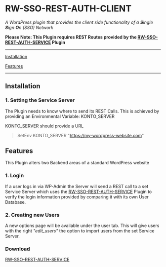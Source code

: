 # RW-SSO-REST-AUTH-CLIENT

*A WordPress plugin that provides the client side 
functionality of a **S**ingle **S**ign **O**n (SSO) Network*

**Please Note: This Plugin requires REST Routes provided
by the [RW-SSO-REST-AUTH-SERVICE](https://github.com/rpi-virtuell/rw-sso-rest-auth-service)
Plugin**

---

[Installation](#Installation)

[Features](#Features)

---

## Installation

### 1. Setting the Service Server
The Plugin needs to know where to send its REST Calls.
This is achieved by providing an Environmental Variable: 
KONTO_SERVER

KONTO_SERVER should provide a URL 

>SetEnv KONTO_SERVER "https://my-wordpress-website.com"

## Features
This Plugin alters two Backend areas of a standard WordPress website

### 1. Login
If a user logs in via WP-Admin the Server will send a
REST call to a set Service Server which uses the [RW-SSO-REST-AUTH-SERVICE](https://github.com/rpi-virtuell/rw-sso-rest-auth-service)
Plugin to verify the login information provided by 
comparing it with its own User Database.

### 2. Creating new Users
A new options page will be available under the user tab.
This will give users with the right *"edit_users"*
the option to import users from the set Service Server.

### Download

[RW-SSO-REST-AUTH-SERVICE](https://github.com/rpi-virtuell/rw-sso-rest-auth-service)
